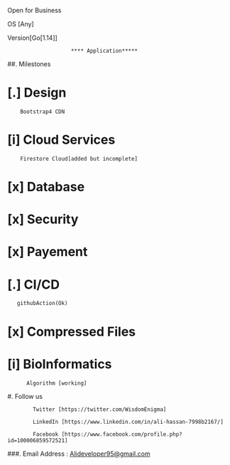 Open for Business 

OS [Any]

Version[Go[1.14]]


                        **** Application*****
                        
 ##. Milestones
  # [.] Design
        Bootstrap4 CDN
  # [i] Cloud Services
        Firestore Cloud[added but incomplete]
  # [x] Database
  # [x] Security
  # [x] Payement
  # [.] CI/CD
       githubAction(Ok)
  # [x] Compressed Files
  # [i] BioInformatics
          Algorithm [working]
  
  
  
  #. Follow us 
            
            Twitter [https://twitter.com/WisdomEnigma]
            
            LinkedIn [https://www.linkedin.com/in/ali-hassan-7998b2167/]
            
            Facebook [https://www.facebook.com/profile.php?id=100006859572521]
  ###. 
          Email Address : Alideveloper95@gmail.com
